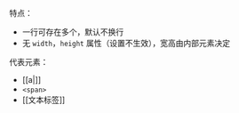 特点：
- 一行可存在多个，默认不换行
- 无 `width`，`height` 属性（设置不生效），宽高由内部元素决定

代表元素：
- [[a|<a>]]
- `<span>`
- [[文本标签]]
